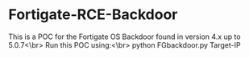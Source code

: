 # Fortigate-RCE-Backdoor
This is a POC for the Fortigate OS Backdoor found in version 4.x up to 5.0.7<\br>
Run this POC using:<\br>
python FGbackdoor.py Target-IP
